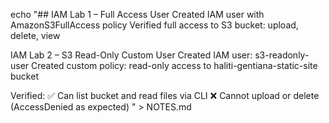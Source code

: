echo "## 
IAM Lab 1 – Full Access User
Created IAM user with AmazonS3FullAccess policy
Verified full access to S3 bucket: upload, delete, view


IAM Lab 2 – S3 Read-Only Custom User
Created IAM user: s3-readonly-user
Created custom policy: read-only access to haliti-gentiana-static-site bucket


Verified:
✅ Can list bucket and read files via CLI
❌ Cannot upload or delete (AccessDenied as expected)
" > NOTES.md
